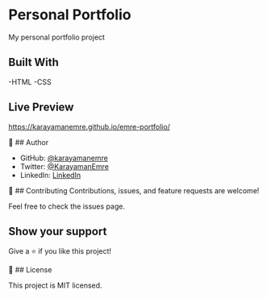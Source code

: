 # Personal Portfolio
 My personal portfolio project

## Built With
-HTML
-CSS

## Live Preview
https://karayamanemre.github.io/emre-portfolio/


👤 ## Author
- GitHub: [@karayamanemre](https://github.com/karayamanemre)
- Twitter: [@KarayamanEmre](https://twitter.com/KarayamanEmre)
- LinkedIn: [LinkedIn](https://www.linkedin.com/in/emre-karayaman-a7b45b243/)

🤝 ## Contributing
Contributions, issues, and feature requests are welcome!

Feel free to check the issues page.

## Show your support

Give a ⭐️ if you like this project!

📝 ## License

This project is MIT licensed.
